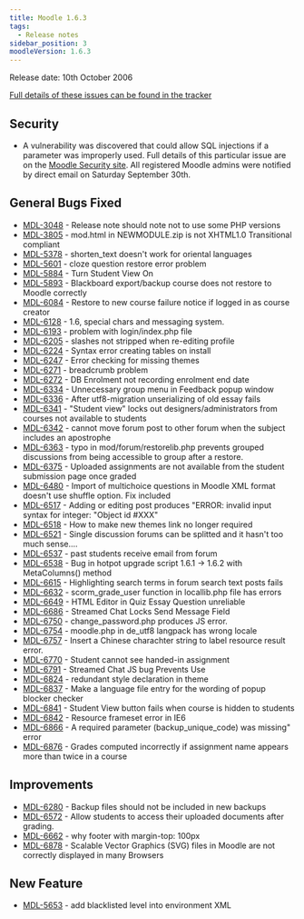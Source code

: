 ```yaml
---
title: Moodle 1.6.3
tags:
  - Release notes
sidebar_position: 3
moodleVersion: 1.6.3
---
```

Release date: 10th October 2006

[Full details of these issues can be found in the tracker](http://moodle.atlassian.net/secure/ReleaseNote.jspa?version=10140&styleName=Text&projectId=10011)

## Security

- A vulnerability was discovered that could allow SQL injections if a parameter was improperly used. Full details of this particular issue are on the [Moodle Security site](http://security.moodle.org/). All registered Moodle admins were notified by direct email on Saturday September 30th.

## General Bugs Fixed

- [MDL-3048](http://moodle.atlassian.net/browse/MDL-3048) - Release note should note not to use some PHP versions
- [MDL-3805](http://moodle.atlassian.net/browse/MDL-3805) - mod.html in NEWMODULE.zip is not XHTML1.0 Transitional compliant
- [MDL-5378](http://moodle.atlassian.net/browse/MDL-5378) - shorten_text doesn't work for oriental languages
- [MDL-5601](http://moodle.atlassian.net/browse/MDL-5601) - cloze question restore error problem
- [MDL-5884](http://moodle.atlassian.net/browse/MDL-5884) - Turn Student View On
- [MDL-5893](http://moodle.atlassian.net/browse/MDL-5893) - Blackboard export/backup course does not restore to Moodle correctly
- [MDL-6084](http://moodle.atlassian.net/browse/MDL-6084) - Restore to new course failure notice if logged in as course creator
- [MDL-6128](http://moodle.atlassian.net/browse/MDL-6128) - 1.6, special chars and messaging system.
- [MDL-6193](http://moodle.atlassian.net/browse/MDL-6193) - problem with login/index.php file
- [MDL-6205](http://moodle.atlassian.net/browse/MDL-6205) - slashes not stripped when re-editing profile
- [MDL-6224](http://moodle.atlassian.net/browse/MDL-6224) - Syntax error creating tables on install
- [MDL-6247](http://moodle.atlassian.net/browse/MDL-6247) - Error checking for missing themes
- [MDL-6271](http://moodle.atlassian.net/browse/MDL-6271) - breadcrumb problem
- [MDL-6272](http://moodle.atlassian.net/browse/MDL-6272) - DB Enrolment not recording enrolment end date
- [MDL-6334](http://moodle.atlassian.net/browse/MDL-6334) - Unnecessary group menu in Feedback popup window
- [MDL-6336](http://moodle.atlassian.net/browse/MDL-6336) - After utf8-migration unserializing of old essay fails
- [MDL-6341](http://moodle.atlassian.net/browse/MDL-6341) - "Student view" locks out designers/administrators from courses not available to students
- [MDL-6342](http://moodle.atlassian.net/browse/MDL-6342) - cannot move forum post to other forum when the subject includes an apostrophe
- [MDL-6363](http://moodle.atlassian.net/browse/MDL-6363) - typo in mod/forum/restorelib.php prevents grouped discussions from being accessible to group after a restore.
- [MDL-6375](http://moodle.atlassian.net/browse/MDL-6375) - Uploaded assignments are not available from the student submission page once graded
- [MDL-6480](http://moodle.atlassian.net/browse/MDL-6480) - Import of multichoice questions in Moodle XML format doesn't use shuffle option. Fix included
- [MDL-6517](http://moodle.atlassian.net/browse/MDL-6517) - Adding or editing post produces "ERROR: invalid input syntax for integer: "Object id #XXX"
- [MDL-6518](http://moodle.atlassian.net/browse/MDL-6518) - How to make new themes link no longer required
- [MDL-6521](http://moodle.atlassian.net/browse/MDL-6521) - Single discussion forums can be splitted and it hasn't too much sense....
- [MDL-6537](http://moodle.atlassian.net/browse/MDL-6537) - past students receive email from forum
- [MDL-6538](http://moodle.atlassian.net/browse/MDL-6538) - Bug in hotpot upgrade script 1.6.1 -> 1.6.2 with MetaColumns() method
- [MDL-6615](http://moodle.atlassian.net/browse/MDL-6615) - Highlighting search terms in forum search text posts fails
- [MDL-6632](http://moodle.atlassian.net/browse/MDL-6632) - scorm_grade_user function in locallib.php file has errors
- [MDL-6649](http://moodle.atlassian.net/browse/MDL-6649) - HTML Editor in Quiz Essay Question unreliable
- [MDL-6686](http://moodle.atlassian.net/browse/MDL-6686) - Streamed Chat Locks Send Message Field
- [MDL-6750](http://moodle.atlassian.net/browse/MDL-6750) - change_password.php produces JS error.
- [MDL-6754](http://moodle.atlassian.net/browse/MDL-6754) - moodle.php in de_utf8 langpack has wrong locale
- [MDL-6757](http://moodle.atlassian.net/browse/MDL-6757) - Insert a Chinese charachter string to label resource result error.
- [MDL-6770](http://moodle.atlassian.net/browse/MDL-6770) - Student cannot see handed-in assignment
- [MDL-6791](http://moodle.atlassian.net/browse/MDL-6791) - Streamed Chat JS bug Prevents Use
- [MDL-6824](http://moodle.atlassian.net/browse/MDL-6824) - redundant style declaration in theme
- [MDL-6837](http://moodle.atlassian.net/browse/MDL-6837) - Make a language file entry for the wording of popup blocker checker
- [MDL-6841](http://moodle.atlassian.net/browse/MDL-6841) - Student View button fails when course is hidden to students
- [MDL-6842](http://moodle.atlassian.net/browse/MDL-6842) - Resource frameset error in IE6
- [MDL-6866](http://moodle.atlassian.net/browse/MDL-6866) - A required parameter (backup_unique_code) was missing" error
- [MDL-6876](http://moodle.atlassian.net/browse/MDL-6876) - Grades computed incorrectly if assignment name appears more than twice in a course

## Improvements

- [MDL-6280](http://moodle.atlassian.net/browse/MDL-6280) - Backup files should not be included in new backups
- [MDL-6572](http://moodle.atlassian.net/browse/MDL-6572) - Allow students to access their uploaded documents after grading.
- [MDL-6662](http://moodle.atlassian.net/browse/MDL-6662) - why footer with margin-top: 100px
- [MDL-6878](http://moodle.atlassian.net/browse/MDL-6878) - Scalable Vector Graphics (SVG) files in Moodle are not correctly displayed in many Browsers

## New Feature

- [MDL-5653](http://moodle.atlassian.net/browse/MDL-5653) - add blacklisted level into environment XML
